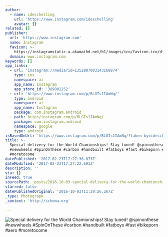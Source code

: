 ```yaml
---
author:
  - name: ideschelling
    url: 'https://www.instagram.com/ideschelling'
    avatar: {}
related: []
publisher:
  url: 'https://www.instagram.com'
  name: Instagram
  favicon: >-
    https://instagramstatic-a.akamaihd.net/h1/images/ico/favicon.ico/dfa85bb1fd63.ico
  domain: www.instagram.com
keywords: []
app_links:
  - url: 'instagram://media?id=1352807003143168874'
    type: ios
    namespace: ai
    app_name: Instagram
    app_store_id: '389801252'
  - url: 'https://www.instagram.com/p/BLGIs1IAmNq/'
    type: android
    namespace: ai
    app_name: Instagram
    package: com.instagram.android
  - path: https/instagram.com/p/BLGIs1IAmNq/
    package: com.instagram.android
    namespace: google
    type: android
isBasedOnUrl: 'https://www.instagram.com/p/BLGIs1IAmNq/?taken-by=ideschelling'
title: >-
  Special delivery for the World Chamionships! Stay tuned! @spinonthese
  #newwheels #SpinOnThese #carbon #handbuilt #fatboys #fast #bikeporn #aero
  #moretocome
datePublished: '2017-02-23T17:27:36.873Z'
dateModified: '2017-02-23T17:27:22.693Z'
description: ''
via: {}
inFeed: true
sourcePath: _posts/2016-10-03-special-delivery-for-the-world-chamionships-stay-tuned-sp.md
starred: false
datePublishedOriginal: '2016-10-03T11:29:26.267Z'
_type: Photograph
_context: 'http://schema.org'

---
```

![Special delivery for the World Chamionships! Stay tuned! @spinonthese #newwheels #SpinOnThese #carbon #handbuilt #fatboys #fast #bikeporn #aero #moretocome](https://scontent.cdninstagram.com/t51.2885-15/s640x640/sh0.08/e35/14583326_200929023667099_7174048238612250624_n.jpg?ig_cache_key=MTM1MjgwNzAwMzE0MzE2ODg3NA%3D%3D.2)